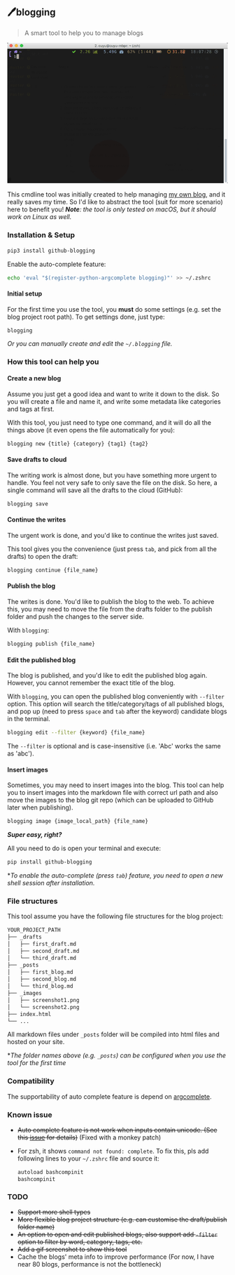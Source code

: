 ## 🖊blogging

> A smart tool to help you to manage blogs

![screencast](/screencast.gif)

This cmdline tool was initially created to help managing [my own blog](http://cuyu.github.io), and it really saves my time. So I'd like to abstract the tool (suit for more scenario) here to benefit you!
***Note**: the tool is only tested on macOS, but it should work on Linux as well.*

### Installation & Setup

```bash
pip3 install github-blogging
```

Enable the auto-complete feature:

```bash
echo 'eval "$(register-python-argcomplete blogging)"' >> ~/.zshrc
```

#### Initial setup

For the first time you use the tool, you **must** do some settings (e.g. set the blog project root path). To get settings done, just type:

```
blogging
```

*Or you can manually create and edit the `~/.blogging` file.*


### How this tool can help you

#### Create a new blog

Assume you just get a good idea and want to write it down to the disk. So you will create a file and name it, and write some metadata like categories and tags at first.

With this tool, you just need to type one command, and it will do all the things above (it even opens the file automatically for you):

```sh
blogging new {title} {category} {tag1} {tag2}
```

#### Save drafts to cloud

The writing work is almost done, but you have something more urgent to handle. You feel not very safe to only save the file on the disk. So here, a single command will save all the drafts to the cloud (GitHub):

```sh
blogging save
```

#### Continue the writes

The urgent work is done, and you'd like to continue the writes just saved.

This tool gives you the convenience (just press `tab`, and pick from all the drafts) to open the draft:

```sh
blogging continue {file_name}
```

#### Publish the blog

The writes is done. You'd like to publish the blog to the web. To achieve this, you may need to move the file from the drafts folder to the publish folder and push the changes to the server side.

With `blogging`:

```sh
blogging publish {file_name}
```

#### Edit the published blog

The blog is published, and you'd like to edit the published blog again. However, you cannot remember the exact title of the blog. 

With `blogging`, you can open the published blog conveniently with `--filter` option. This option will search the title/category/tags of all published  blogs, and pop up (need to press `space` and  `tab`  after the keyword) candidate blogs in the terminal.

```sh
blogging edit --filter {keyword} {file_name}
```

The `--filter` is optional and is case-insensitive (i.e. 'Abc' works the same as 'abc').

#### Insert images

Sometimes, you may need to insert images into the blog. This tool can help you to insert images into the markdown file with correct url path and also move the images to the blog git repo (which can be uploaded to GitHub later when publishing).

```sh
blogging image {image_local_path} {file_name}
```

***Super easy, right?***

All you need to do is open your terminal and execute:

```sh
pip install github-blogging
```

**To enable the auto-complete (press `tab`) feature, you need to open a new shell session after installation.*

### File structures

This tool assume you have the following file structures for the blog project:

```
YOUR_PROJECT_PATH
├── _drafts
│   ├── first_draft.md
│   ├── second_draft.md
│   └── third_draft.md
├── _posts
│   ├── first_blog.md
│   ├── second_blog.md
│   └── third_blog.md
├── _images
│   ├── screenshot1.png
│   └── screenshot2.png
├── index.html
└── ...
```

All markdown files under `_posts` folder will be compiled into html files and hosted on your site. 

**The folder names above (e.g. `_posts`) can be configured when you use the tool for the first time*

### Compatibility

The supportability of auto complete feature is depend on [argcomplete](https://github.com/kislyuk/argcomplete).

### Known issue

- ~~Auto complete feature is not work when inputs contain unicode. (See this [issue](https://github.com/kislyuk/argcomplete/issues/228) for details)~~ (Fixed with a monkey patch)

- For zsh, it shows `command not found: complete`. To fix this, pls add following lines to your `~/.zshrc` file and source it:

  ```
  autoload bashcompinit
  bashcompinit
  ```



### TODO

- ~~Support more shell types~~
- ~~More flexible blog project structure (e.g. can customise the draft/publish folder name)~~
- ~~An option to open and edit published blogs, also support add `-filter` option to filter by word, category, tags, etc.~~
- ~~Add a gif screenshot to show this tool~~
- Cache the blogs' meta info to improve performance (For now, I have near 80 blogs, performance is not the bottleneck)

